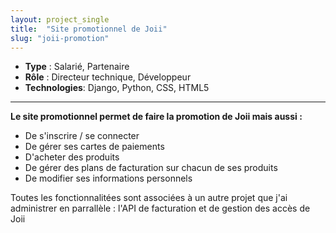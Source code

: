 ```yaml
---
layout: project_single
title:  "Site promotionnel de Joii"
slug: "joii-promotion"
---
```


* **Type** : Salarié, Partenaire
* **Rôle** : Directeur technique, Développeur
* **Technologies**: Django, Python, CSS, HTML5

---

**Le site promotionnel permet de faire la promotion de Joii mais aussi :**

 - De s'inscrire / se connecter
 - De gérer ses cartes de paiements
 - D'acheter des produits
 - De gérer des plans de facturation sur chacun de ses produits
 - De modifier ses informations personnels

Toutes les fonctionnalitées sont associées à un autre projet que j'ai administrer en parrallèle : l'API de facturation et de gestion des accès de Joii
